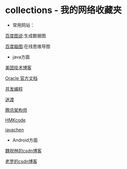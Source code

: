 # collections - 我的网络收藏夹

+ 常用网站：
  
[百度图说](http://tushuo.baidu.com/):生成数据图

[百度脑图](http://naotu.baidu.com/edit.html):在线思维导图


+ java方面

[美团技术博客](http://tech.meituan.com/)

[Oracle 官方文档](http://docs.oracle.com/en/)

[并发编程](http://ifeve.com/)

[迷渡](http://segmentfault.com/blog/justjavac?page=2)

[腾讯架构师](http://timyang.net/)

[HMKcode](http://hmkcode.com/spring-framework-tutorial/)

[javachen](http://blog.javachen.com/categories.html#java)

+ Android方面

[魏祝林的csdn博客](http://blog.csdn.net/Android_Tutor/article/list/3)

[老罗的csdn博客](http://blog.csdn.net/Luoshengyang/ )
